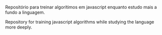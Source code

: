 Repositório para treinar algorítimos em javascript enquanto estudo mais a fundo a linguagem.

Repository for training javascript algorithms while studying the language more deeply.
